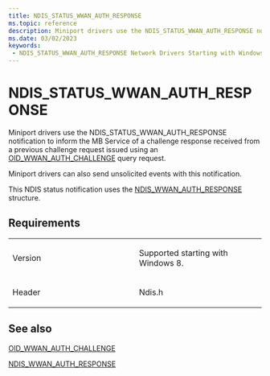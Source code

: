 ```yaml
---
title: NDIS_STATUS_WWAN_AUTH_RESPONSE
ms.topic: reference
description: Miniport drivers use the NDIS_STATUS_WWAN_AUTH_RESPONSE notification to inform the MB Service of a challenge response received from a previous challenge request issued using an OID_WWAN_AUTH_CHALLENGE query request.NDIS_WWAN_AUTH_RESPONSE structure.
ms.date: 03/02/2023
keywords:
 - NDIS_STATUS_WWAN_AUTH_RESPONSE Network Drivers Starting with Windows Vista
---
```


# NDIS\_STATUS\_WWAN\_AUTH\_RESPONSE


Miniport drivers use the NDIS\_STATUS\_WWAN\_AUTH\_RESPONSE notification to inform the MB Service of a challenge response received from a previous challenge request issued using an [OID\_WWAN\_AUTH\_CHALLENGE](./oid-wwan-auth-challenge.md) query request.

Miniport drivers can also send unsolicited events with this notification.

This NDIS status notification uses the [NDIS\_WWAN\_AUTH\_RESPONSE](/windows-hardware/drivers/ddi/ndiswwan/ns-ndiswwan-_ndis_wwan_auth_response) structure.

## Requirements

<table>
<colgroup>
<col width="50%" />
<col width="50%" />
</colgroup>
<tbody>
<tr class="odd">
<td><p>Version</p></td>
<td><p>Supported starting with Windows 8.</p></td>
</tr>
<tr class="even">
<td><p>Header</p></td>
<td>Ndis.h</td>
</tr>
</tbody>
</table>

## See also


[OID\_WWAN\_AUTH\_CHALLENGE](./oid-wwan-auth-challenge.md)

[NDIS\_WWAN\_AUTH\_RESPONSE](/windows-hardware/drivers/ddi/ndiswwan/ns-ndiswwan-_ndis_wwan_auth_response)

 

